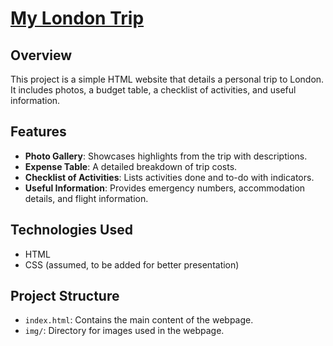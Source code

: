 # [My London Trip](aaa.png)

## Overview
This project is a simple HTML website that details a personal trip to London. It includes photos, a budget table, a checklist of activities, and useful information.

## Features
- **Photo Gallery**: Showcases highlights from the trip with descriptions.
- **Expense Table**: A detailed breakdown of trip costs.
- **Checklist of Activities**: Lists activities done and to-do with indicators.
- **Useful Information**: Provides emergency numbers, accommodation details, and flight information.

## Technologies Used
- HTML
- CSS (assumed, to be added for better presentation)

## Project Structure
- `index.html`: Contains the main content of the webpage.
- `img/`: Directory for images used in the webpage.
